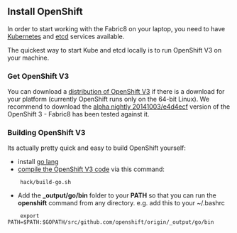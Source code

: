 ## Install OpenShift

In order to start working with the Fabric8 on your laptop, you need to have
[Kubernetes](https://github.com/GoogleCloudPlatform/kubernetes) and
[etcd](https://github.com/coreos/etcd) services available.

The quickest way to start Kube and etcd locally is to run OpenShift V3 on your machine.

### Get OpenShift V3

You can download a [distribution of OpenShift V3](https://github.com/openshift/origin/releases) if there is a download
for your platform (currently OpenShift runs only on the 64-bit Linux). We recommend to download the <a href="https://github.com/openshift/origin/releases/download/20141003/openshift-origin-linux64-e4d4ecf.tar.gz">alpha nightly 20141003/e4d4ecf</a> version of the
OpenShift 3 - Fabric8 has been tested against it.

### Building OpenShift V3

Its actually pretty quick and easy to build OpenShift yourself:

* install [go lang](http://golang.org/doc/install)
* [compile the OpenShift V3 code](https://github.com/jstrachan/origin/blob/master/README.md#getting-started) via this command:

```
    hack/build-go.sh
```

* Add the **_output/go/bin** folder to your **PATH** so that you can run the **openshift** command from any directory. e.g. add this to your ~/.bashrc

```
    export PATH=$PATH:$GOPATH/src/github.com/openshift/origin/_output/go/bin
```


